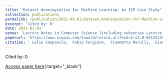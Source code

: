 ```yaml
---
title: "Dataset Anonimyzation for Machine Learning: An ISP Case Study"
collection: publications
permalink: /publication/2021-01-01-Dataset-Anonimyzation-for-Machine-Learning-An-ISP-Case-Study
excerpt: 'Cited by: 0'
date: 2021-01-01
venue: 'Lecture Notes in Computer Science (including subseries Lecture Notes in Artificial Intelligence and Lecture Notes in Bioinformatics)'
paperurl: 'https://www.scopus.com/inward/record.uri?eid=2-s2.0-85125259327&doi=10.1007%2f978-3-030-86960-1_42&partnerID=40&md5=6d455ec0ee65b4ddced72d8d76f57eb6'
citation: ' Lelio Campanile,  Fabio Forgione,  Fiammetta Marulli,  Gianfranco Palmiero,  Carlo Sanghez, &quot;Dataset Anonimyzation for Machine Learning: An ISP Case Study.&quot; Lecture Notes in Computer Science (including subseries Lecture Notes in Artificial Intelligence and Lecture Notes in Bioinformatics), 2021.'
---
```

Cited by: 0

[Access paper here](https://www.scopus.com/inward/record.uri?eid=2-s2.0-85125259327&doi=10.1007%2f978-3-030-86960-1_42&partnerID=40&md5=6d455ec0ee65b4ddced72d8d76f57eb6){:target="_blank"}

